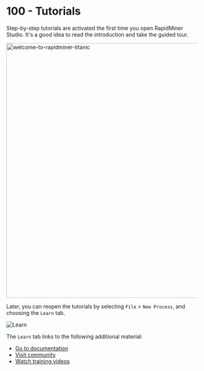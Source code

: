 # 100 - Tutorials

Step-by-step tutorials are activated the first time you open RapidMiner Studio. It's a good idea to read the introduction and take the guided tour.

<img width="669" alt="welcome-to-rapidminer-titanic" src="https://user-images.githubusercontent.com/1499433/207861386-f643d200-bbeb-421e-a2aa-79c9754dea71.png">

Later, you can reopen the tutorials by selecting ```File``` > ```New Process```, and choosing the ```Learn``` tab.

![Learn](https://github.com/vanHeemstraSystems/rapidminer/issues/2#issue-1498364436)

The ```Learn``` tab links to the following additional material:

- [Go to documentation](https://docs.rapidminer.com/)
- [Visit community](https://community.rapidminer.com/)
- [Watch training videos](https://academy.rapidminer.com/)
